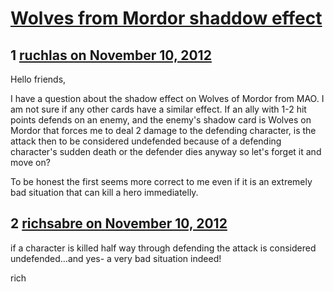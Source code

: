 # [Wolves from Mordor shaddow effect ](https://community.fantasyflightgames.com/topic/74031-wolves-from-mordor-shaddow-effect/)

## 1 [ruchlas on November 10, 2012](https://community.fantasyflightgames.com/topic/74031-wolves-from-mordor-shaddow-effect/?do=findComment&comment=721124)

Hello friends,

I have a question about the shadow effect on Wolves of Mordor from MAO. I am not sure if any other cards have a similar effect. If an ally with 1-2 hit points defends on an enemy, and the enemy's shadow card is Wolves on Mordor that forces me to deal 2 damage to the defending character, is the attack then to be considered undefended because of a defending character's sudden death or the defender dies anyway so let's forget it and move on?

To be honest the first seems more correct to me even if it is an extremely bad situation that can kill a hero immediatelly.

## 2 [richsabre on November 10, 2012](https://community.fantasyflightgames.com/topic/74031-wolves-from-mordor-shaddow-effect/?do=findComment&comment=721127)

if a character is killed half way through defending the attack is considered undefended…and yes- a very bad situation indeed!

rich


